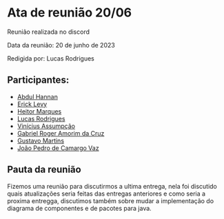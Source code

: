 # Ata de reunião 20/06

Reunião realizada no discord

Data da reunião: 20 de junho de 2023

Redigida por: Lucas Rodrigues

## Participantes:

- [Abdul Hannan](https://github.com/hannanhunny01)
- [Erick Levy](https://github.com/Ericklevy)
- [Heitor Marques](https://github.com/heitormsb)
- [Lucas Rodrigues](https://github.com/nickby2)
- [Vinícius Assumpção](https://github.com/viniman27)
- [ Gabriel Roger Amorim da Cruz](https://github.com/GabrielRoger07)
- [Gustavo Martins](https://github.com/gustavomartins-github)
- [João Pedro de Camargo Vaz](https://github.com/JoaoPedro0803)

## Pauta da reunião

Fizemos uma reunião para discutirmos a ultima entrega, nela foi discutido quais atualizações seria feitas das entregas anteriores e como seria a proxima entregga, discutimos também sobre mudar a implementação do diagrama de componentes e de pacotes para java. 